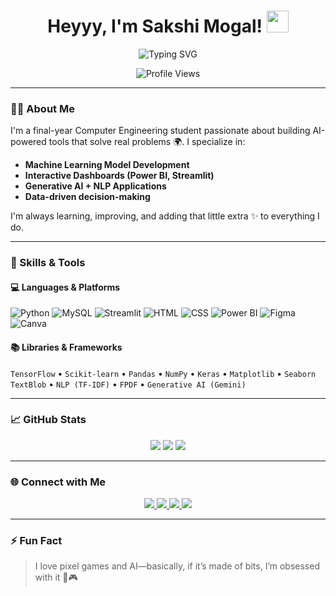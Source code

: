 <h1 align="center">
  Heyyy, I'm Sakshi Mogal! <img src="https://media.giphy.com/media/hvRJCLFzcasrR4ia7z/giphy.gif" width="35px" />
</h1>

<p align="center">
  <img src="https://readme-typing-svg.demolab.com?font=Fira+Code&weight=500&size=20&pause=1000&center=true&vCenter=true&width=600&lines=AI+%7C+ML+%7C+GenAI+Explorer;Aspiring+Software+Engineer;Final+Year+Computer+Engineering+Student;Streamlit+UI+Lover+%7C+Pythonista;Aesthetic+UI+and+Pixel+Games+Fan+%F0%9F%8C%B8" alt="Typing SVG" />
</p>

<p align="center">
  <img src="https://komarev.com/ghpvc/?username=Sakshi-0613&label=Profile+Views&color=lightblue&style=flat-square" alt="Profile Views" />
</p>

---

### 💁‍♀️ About Me

I'm a final-year Computer Engineering student passionate about building AI-powered tools that solve real problems 🌍. I specialize in:
- **Machine Learning Model Development**
- **Interactive Dashboards (Power BI, Streamlit)**
- **Generative AI + NLP Applications**
- **Data-driven decision-making**

I'm always learning, improving, and adding that little extra ✨ to everything I do.

---

### 🧠 Skills & Tools

#### 💻 Languages & Platforms
![Python](https://img.shields.io/badge/Python-3776AB?style=for-the-badge&logo=python&logoColor=white)
![MySQL](https://img.shields.io/badge/MySQL-4479A1?style=for-the-badge&logo=mysql&logoColor=white)
![Streamlit](https://img.shields.io/badge/Streamlit-FF4B4B?style=for-the-badge&logo=streamlit&logoColor=white)
![HTML](https://img.shields.io/badge/HTML-F06529?style=for-the-badge&logo=html5&logoColor=white)
![CSS](https://img.shields.io/badge/CSS-1572B6?style=for-the-badge&logo=css3&logoColor=white)
![Power BI](https://img.shields.io/badge/Power%20BI-F2C811?style=for-the-badge&logo=powerbi&logoColor=black)
![Figma](https://img.shields.io/badge/Figma-F24E1E?style=for-the-badge&logo=figma&logoColor=white)
![Canva](https://img.shields.io/badge/Canva-00C4CC?style=for-the-badge&logo=canva&logoColor=white)

#### 📚 Libraries & Frameworks
`TensorFlow` • `Scikit-learn` • `Pandas` • `NumPy` • `Keras` • `Matplotlib` • `Seaborn`  
`TextBlob` • `NLP (TF-IDF)` • `FPDF` • `Generative AI (Gemini)`

---

### 📈 GitHub Stats

<p align="center">
  <img src="https://github-readme-stats.vercel.app/api?username=Sakshi-0613&show_icons=true&theme=bubblegum" />
  <img src="https://github-readme-streak-stats.herokuapp.com/?user=Sakshi-0613&theme=bubblegum" />
  <img src="https://github-readme-stats.vercel.app/api/top-langs/?username=Sakshi-0613&layout=compact&theme=bubblegum" />
</p>

---

### 🌐 Connect with Me

<p align="center">
  <a href="mailto:mogalsakshi29@gmail.com">
    <img src="https://img.shields.io/badge/Gmail-EA4335?style=for-the-badge&logo=gmail&logoColor=white" />
  </a>
  <a href="https://www.linkedin.com/in/sakshi-mogal-180553280/">
    <img src="https://img.shields.io/badge/LinkedIn-0A66C2?style=for-the-badge&logo=linkedin&logoColor=white" />
  </a>
  <a href="https://github.com/Sakshi-0613">
    <img src="https://img.shields.io/badge/GitHub-100000?style=for-the-badge&logo=github&logoColor=white" />
  </a>
  <a href="https://www.kaggle.com/sakshimogal13">
    <img src="https://img.shields.io/badge/Kaggle-20BEFF?style=for-the-badge&logo=kaggle&logoColor=white" />
  </a>
</p>

---

### ⚡ Fun Fact

> I love pixel games and AI—basically, if it’s made of bits, I’m obsessed with it 💾🎮
